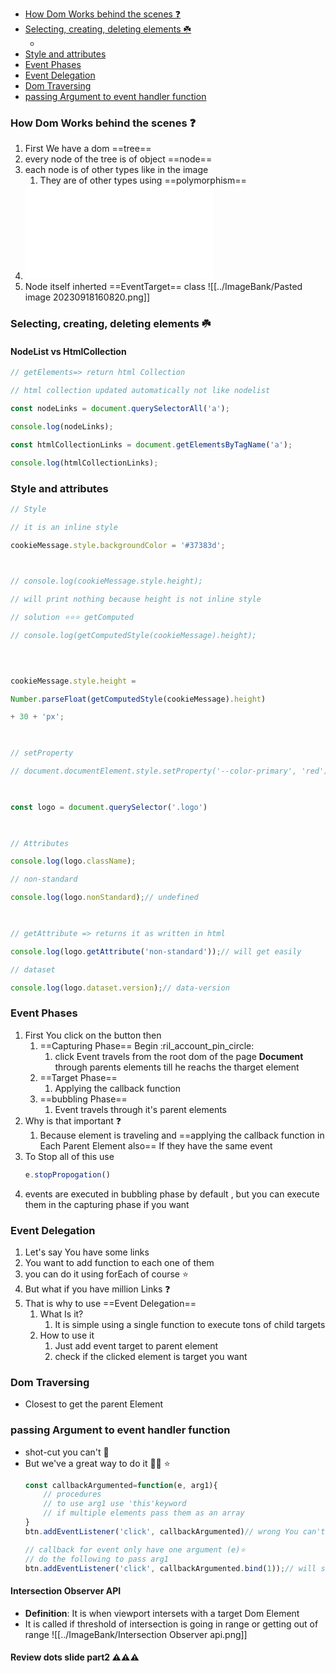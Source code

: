 - [How Dom Works behind the scenes  ❓](#How%20Dom%20Works%20behind%20the%20scenes%20%20❓)
- [Selecting, creating, deleting elements ☘️](#Selecting,%20creating,%20deleting%20elements%20☘️)
	- [](#Selecting,%20creating,%20deleting%20elements%20☘️#Selecting,%20creating,%20deleting%20elements%20☘️#NodeList%20vs%20HtmlCollection|NodeList%20vs%20HtmlCollection)
- [Style and attributes](#Style%20and%20attributes)
- [Event Phases](#Event%20Phases)
- [Event Delegation](#Event%20Delegation)
- [Dom Traversing](#Dom%20Traversing)
- [passing Argument to event handler function](#passing%20Argument%20to%20event%20handler%20function)

### How Dom Works behind the scenes  ❓
1. First We have a dom ==tree==
2. every node of the tree is of object ==node==
3. each node  is of other types like in the image
	1. They are of other types using ==polymorphism==
4. ![dom tree OOP](dom%20tree%20OOP.md)
5. Node itself inherted ==EventTarget== class
![[../ImageBank/Pasted image 20230918160820.png]]


### Selecting, creating, deleting elements ☘️

####  NodeList vs HtmlCollection
```js
// getElements=> return html Collection

// html collection updated automatically not like nodelist

const nodeLinks = document.querySelectorAll('a');

console.log(nodeLinks);

const htmlCollectionLinks = document.getElementsByTagName('a');

console.log(htmlCollectionLinks);
```


### Style and attributes
```js
// Style

// it is an inline style

cookieMessage.style.backgroundColor = '#37383d';

  

// console.log(cookieMessage.style.height);

// will print nothing because height is not inline style

// solution ⭐⭐⭐ getComputed

// console.log(getComputedStyle(cookieMessage).height);

  
  

cookieMessage.style.height =

Number.parseFloat(getComputedStyle(cookieMessage).height)

+ 30 + 'px';

  

// setProperty

// document.documentElement.style.setProperty('--color-primary', 'red');

  

const logo = document.querySelector('.logo')

  

// Attributes

console.log(logo.className);

// non-standard

console.log(logo.nonStandard);// undefined

  

// getAttribute => returns it as written in html

console.log(logo.getAttribute('non-standard'));// will get easily

// dataset

console.log(logo.dataset.version);// data-version
```
### Event Phases
1. First You click on the button then
	1.  ==Capturing Phase== Begin :ril_account_pin_circle:
		1. click Event travels from the root dom of the page **Document** through parents elements till he reachs the tharget element
	2. ==Target Phase== 
		1. Applying the callback function
	3. ==bubbling Phase==
		1. Event travels through it's parent elements
2. Why is that important ❓
	1. Because element is traveling and ==applying the callback function in Each Parent Element also== If they have the same event
3. To Stop all of this use 
	```js
	e.stopPropogation() 
	```
4. events are executed in bubbling phase by default , but you can execute them in the capturing phase if you want 


### Event Delegation
1. Let's say You have some links
2. You want to add function to each one of them
3. you can do it using forEach of course ⭐
4. But what if you have million Links ❓
5. That is why to use ==Event Delegation==
	1. What Is it?
		1. It is simple using a single function to execute tons of child targets
	2. How to use it
		1. Just add event target to parent element 
		2. check if the clicked element is target you want 

### Dom Traversing
- Closest to get the parent Element
### passing Argument to event handler function
- shot-cut you can't 🤒
- But we've a great way to do it 🤫🤫 ⭐
	```js
	const callbackArgumented=function(e, arg1){
		// procedures
		// to use arg1 use 'this'keyword
		// if multiple elements pass them as an array
	}
	btn.addEventListener('click', callbackArgumented)// wrong You can't pass Arguments
	
	// callback for event only have one argument (e)⭐
	// do the following to pass arg1 
	btn.addEventListener('click', callbackArgumented.bind(1));// will set arg1 whic
	```
#### Intersection Observer API
- **Definition**: It is when viewport intersets with a target Dom Element 
- It is called if threshold of intersection is going in range or getting out of range 
![[../ImageBank/Intersection Observer api.png]]

#### Review dots slide part2 ⚠️⚠️⚠️